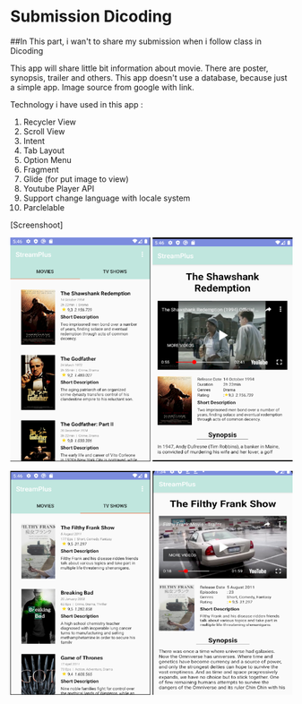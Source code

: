 # Submission Dicoding

##In This part, i wan't to share my submission when i follow class in Dicoding

This app will share little bit information about movie. 
There are poster, synopsis, trailer and others.
This app doesn't use a database, because just a simple app.
Image source from google with link.

Technology i have used in this app :
  1.  Recycler View
  2.  Scroll View
  3.  Intent
  4.  Tab Layout
  5.  Option Menu
  7.  Fragment
  8.  Glide (for put image to view)
  9.  Youtube Player API
  10. Support change language with locale system
  11. Parclelable
  
  
[Screenshoot]


<img src="/app/ss/ss_movie.png" width="250" height="400"> <img src="/app/ss/ss_moviedetail.png" width="250" height="400">

<img src="/app/ss/ss_tvshow.png" width="250" height="400"> <img src="/app/ss/ss_tvdetail.png" width="250" height="400">
